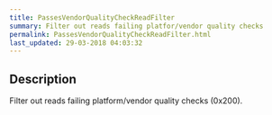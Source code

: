 ```yaml
---
title: PassesVendorQualityCheckReadFilter
summary: Filter out reads failing platfor/vendor quality checks
permalink: PassesVendorQualityCheckReadFilter.html
last_updated: 29-03-2018 04:03:32
---
```


## Description

Filter out reads failing platform/vendor quality checks (0x200).

